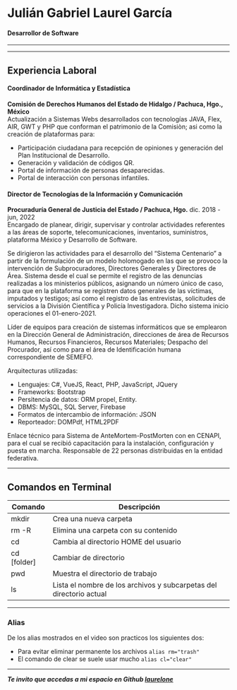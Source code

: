 # Julián Gabriel Laurel García
#### Desarrollor de Software
---
---
## Experiencia Laboral
#### **Coordinador de Informática y Estadística**
**Comisión de Derechos Humanos del Estado de Hidalgo / Pachuca, Hgo., México**  
Actualización a Sistemas Webs desarrollados con tecnologías JAVA, Flex, AIR, GWT y PHP que conforman el patrimonio de la Comisiòn; asi como la creación de plataformas para:
* Participación ciudadana para recepción de opiniones y generación del Plan Institucional de Desarrollo.
* Generación y validación de códigos QR.
* Portal de información de personas desaparecidas.
* Portal de interacción con personas infantiles.  
    
  
#### **Director de Tecnologías de la Información y Comunicación**
**Procuraduría General de Justicia del Estado / Pachuca, Hgo.**
dic. 2018 - jun, 2022  
Encargado de planear, dirigir, supervisar y controlar actividades referentes a las áreas de soporte, telecomunicaciones, inventarios, suministros, plataforma México y Desarrollo de Software.  
  
Se dirigieron las actividades para el desarrollo del “Sistema Centenario” a partir de la formulación de un modelo holomogado en las que se provoco la intervención de Subprocuradores, Directores Generales y Directores de Área. Sistema desde el cual se permite el registro de las denuncias realizadas a los ministerios públicos, asignando un número único de caso, para que en la plataforma se registren datos generales de las víctimas, imputados y testigos; así como el registro de las entrevistas, solicitudes de servicios a la División Científica y Policía Investigadora. Dicho sistema inicio operaciones el 01-enero-2021.  
  
Líder de equipos para creación de sistemas informáticos que se emplearon en la Dirección General de Administración, direcciones de área de Recursos Humanos, Recursos Financieros, Recursos Materiales; Despacho del Procurador, así como para el área de Identificación humana correspondiente de SEMEFO.  

Arquitecturas utilizadas:
- Lenguajes: C#, VueJS, React, PHP, JavaScript, JQuery
- Frameworks: Bootstrap
- Persitencia de datos: ORM propel, Entity.
- DBMS: MySQL, SQL Server, Firebase
- Formatos de intercambio de información: JSON
- Reporteador: DOMPdf, HTML2PDF

Enlace técnico para Sistema de AnteMortem-PostMorten con en CENAPI, para el cual se recibió capacitación para la instalación, configuración y puesta en marcha.
Responsable de 22 personas distribuidas en la entidad federativa.
  
  
  
---
## Comandos en Terminal
| Comando      | Descripción                                                         |
|--------------|---------------------------------------------------------------------|
| mkdir <dir>  | Crea una nueva carpeta                                              |
| rm -R <dir>  | Elimina una carpeta con su contenido                                |
| cd           | Cambia al directorio HOME del usuario                               |
| cd [folder]  | Cambiar de directorio                                               |
| pwd          | Muestra el directorio de trabajo                                    |
| ls           | Lista el nombre de los archivos y subcarpetas del directorio actual |
---
### Alias
De los alias mostrados en el video son practicos los siguientes dos:

* Para evitar eliminar permanente los archivos
```alias rm="trash"```
* El comando de clear se suele usar mucho
```alias cl="clear"```



---  
***Te invito que accedas a mi espacio en Github [laurelone][laurelone]***

[laurelone]: https://github.com/laurelone21